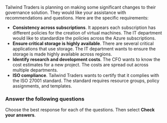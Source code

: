 
Tailwind Traders is planning on making some significant changes to their governance solution. They would like your assistance with recommendations and questions. Here are the specific requirements:

- **Consistency across subscriptions**. It appears each subscription has different policies for the creation of virtual machines. The IT department would like to standardize the policies across the Azure subscriptions.
- **Ensure critical storage is highly available**. There are several critical applications that use storage. The IT department wants to ensure the storage is made highly available across regions.
- **Identify research and development costs**. The CFO wants to know the cost estimates for a new project. The costs are spread out across multiple departments.
- **ISO compliance**. Tailwind Traders wants to certify that it complies with the ISO 27001 standard. The standard requires resource groups, policy assignments, and templates.

### Answer the following questions

Choose the best response for each of the questions. Then select **Check your answers**.